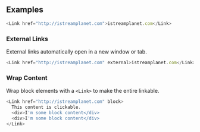 ## Examples
```js
<Link href="http://istreamplanet.com">istreamplanet.com</Link>
```

### External Links

External links automatically open in a new window or tab.

```js
<Link href="http://istreamplanet.com" external>istreamplanet.com</Link>
```

### Wrap Content

Wrap block elements with a `<Link>` to make the entire linkable.

```js
<Link href="http://istreamplanet.com" block>
  This content is clickable.
  <div>I'm some block content</div>
  <div>I'm some block content</div>
</Link>
```